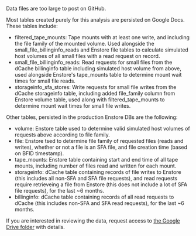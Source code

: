 Data files are too large to post on GitHub.

Most tables created purely for this analysis are persisted on Google Docs. These tables include:
* filtered_tape_mounts: Tape mounts with at least one write, and including the file family of the mounted volume. Used alongside the small_file_billinginfo_reads and Enstore file tables to calculate simulated host volumes of all small files with a read request on record.
* small_file_billinginfo_reads: Read requests for small files from the dCache billinginfo table including simulated host volume from above, used alongside Enstore's tape_mounts table to determine mount wait times for small file reads.
* storageinfo_sfa_stores: Write requests for small file writes from the dCache storageinfo table, including added file_family column from Enstore volume table, used along with filtered_tape_mounts to determine mount wait times for small file writes.

Other tables, persisted in the production Enstore DBs are the following:
* volume: Enstore table used to determine valid simulated host volumes of requests above according to file family.
* file: Enstore tsed to determine file family of requested files (reads and writes), whether or not a file is an SFA file, and file creation time (based on BFID timestamp).
* tape_mounts: Enstore table containing start and end time of all tape mounts, including number of files read and written for each mount.
* storageinfo: dCache table containing records of file writes to Enstore (this includes all non-SFA and SFA file requests), and read requests require retrieveing a file from Enstore (this does not include a lot of SFA file requests), for the last ~6 months.
* billinginfo: dCache table containing records of all read requests to dCache (this includes non-SFA and SFA read requests), for the last ~6 months.

If you are interested in reviewing the data, request access to [the Google Drive folder](https://drive.google.com/drive/folders/14XC3mC4r0ngTagiwPwMrDuZf5Ippqjgt?usp=sharing) with details.

